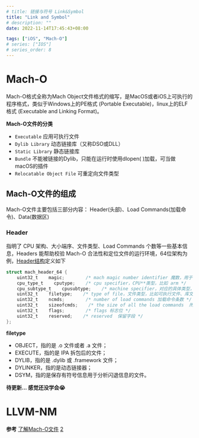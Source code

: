 ```yaml
---
# title: 链接与符号 Link&Symbol
title: "Link and Symbol"
# description: ""
date: 2022-11-14T17:45:43+08:00

tags: ["iOS", "Mach-O"]
# series: ["IOS"]
# series_order: 8
---
```


# Mach-O

Mach-O格式全称为Mach Object文件格式的缩写，是MacOS或者iOS上可执行的程序格式，类似于Windows上的PE格式 (Portable Executable)，linux上的ELF格式 (Executable and Linking Format)。

<!-- more -->

**Mach-O文件的分类**

- `Executable` 应用可执行文件
- `Dylib Library` 动态链接库（又称DSO或DLL）
- `Static Library` 静态链接库
- `Bundle` 不能被链接的Dylib，只能在运行时使用dlopen( )加载，可当做macOS的插件
- `Relocatable Object File` 可重定向文件类型

## Mach-O文件的组成

Mach-O文件主要包括三部分内容： Header(头部)、Load Commands(加载命令)、Data(数据区)

### Header

指明了 CPU 架构、大小端序、文件类型、Load Commands 个数等一些基本信息，Headers 能帮助校验 Mach-O 合法性和定位文件的运行环境，64位架构为例，[Header结构](https://opensource.apple.com/source/xnu/xnu-792/EXTERNAL_HEADERS/mach-o/loader.h)定义如下

```objectivec
struct mach_header_64 {
    uint32_t    magic;        /* mach magic number identifier 魔数，用于快速确认该文件用于64位还是32位 */
    cpu_type_t    cputype;    /* cpu specifier，CPU**类型，比如 arm */
    cpu_subtype_t    cpusubtype;    /* machine specifier，对应的具体类型，比如arm64、armv7 */
    uint32_t    filetype;    /* type of file，文件类型，比如可执行文件、库文件、Dsym文件，demo中是2 `MH_EXECUTE`，代表可执行文件*/
    uint32_t    ncmds;        /* number of load commands 加载命令条数 */
    uint32_t    sizeofcmds;    /* the size of all the load commands  所有加载命令的大小 */
    uint32_t    flags;        /* flags 标志位 */
    uint32_t    reserved;    /* reserved  保留字段 */
};
```

**filetype**

- OBJECT，指的是 .o 文件或者 .a 文件；
- EXECUTE，指的是 IPA 拆包后的文件；
- DYLIB，指的是 .dylib 或 .framework 文件；
- DYLINKER，指的是动态链接器；
- DSYM，指的是保存有符号信息用于分析闪退信息的文件。

**待更新... 感觉还没学会😭**

# LLVM-NM


**参考**
[了解Mach-O文件](https://juejin.cn/post/7066791636205830181)
[2](https://juejin.cn/post/7045928743310721037)

